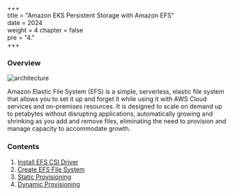 +++  
title = "Amazon EKS Persistent Storage with Amazon EFS"  
date = 2024  
weight = 4 
chapter = false  
pre = "4."  
+++

### Overview

![architecture](/images/4-efs/architecture.png)

Amazon Elastic File System (EFS) is a simple, serverless, elastic file system that allows you to set it up and forget it while using it with AWS Cloud services and on-premises resources. It is designed to scale on demand up to petabytes without disrupting applications, automatically growing and shrinking as you add and remove files, eliminating the need to provision and manage capacity to accommodate growth.

### Contents

1. [Install EFS CSI Driver](1-install-efs-csi)
2. [Create EFS File System](2-create-efs-file-system)
3. [Static Provisioning](3-static-provisioning)
4. [Dynamic Provisioning](4-dynamic-provisioning)
